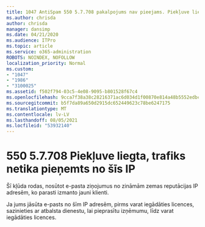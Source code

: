 ```yaml
---
title: 1047 AntiSpam 550 5.7.708 pakalpojums nav pieejams. Piekļuve liegta, trafiks netiek pieņemts no šīs IP
ms.author: chrisda
author: chrisda
manager: dansimp
ms.date: 04/21/2020
ms.audience: ITPro
ms.topic: article
ms.service: o365-administration
ROBOTS: NOINDEX, NOFOLLOW
localization_priority: Normal
ms.custom:
- "1047"
- "1986"
- "3100025"
ms.assetid: f502f794-03c5-4e08-9095-b801528f67c4
ms.openlocfilehash: 9cca7f38a38c28216371ac6d034d1f00870e814a48b5552edbc58f4faf871ac6
ms.sourcegitcommit: b5f7da89a650d2915dc652449623c78be6247175
ms.translationtype: MT
ms.contentlocale: lv-LV
ms.lasthandoff: 08/05/2021
ms.locfileid: "53932140"
---
```

# <a name="550-57708-access-denied-traffic-not-accepted-from-this-ip"></a>550 5.7.708 Piekļuve liegta, trafiks netika pieņemts no šīs IP

Šī kļūda rodas, nosūtot e-pasta ziņojumus no zināmām zemas reputācijas IP adresēm, ko parasti izmanto jauni klienti.

Ja jums jāsūta e-pasts no šīm IP adresēm, pirms varat iegādāties licences, sazinieties ar atbalsta dienestu, lai pieprasītu izņēmumu, līdz varat iegādāties licences.
